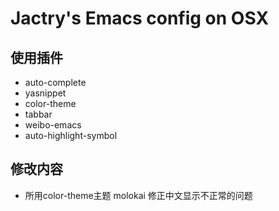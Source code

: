 Jactry's Emacs config on OSX
=======

## 使用插件
* auto-complete
* yasnippet
* color-theme
* tabbar
* weibo-emacs
* auto-highlight-symbol

## 修改内容
* 所用color-theme主题 molokai 修正中文显示不正常的问题
